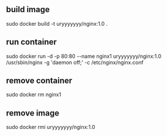 
## build image

sudo docker build -t uryyyyyyy/nginx:1.0 .

## run container

sudo docker run -d -p 80:80 --name nginx1 uryyyyyyy/nginx:1.0 /usr/sbin/nginx -g 'daemon off;' -c /etc/nginx/nginx.conf

## remove container

sudo docker rm nginx1

## remove image

sudo docker rmi uryyyyyyy/nginx:1.0

